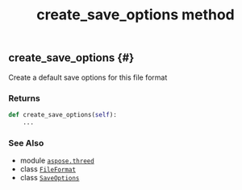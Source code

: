 ﻿---
title: create_save_options method
second_title: Aspose.3D for Python via .NET API References
description: 
type: docs
weight: 30
url: /aspose.threed/fileformat/create_save_options/
is_root: false
---

## create_save_options {#}

Create a default save options for this file format


### Returns 





```python
def create_save_options(self):
    ...
```





### See Also
* module [`aspose.threed`](../../)
* class [`FileFormat`](/3d/python-net/aspose.threed/fileformat)
* class [`SaveOptions`](/3d/python-net/aspose.threed.formats/saveoptions)
